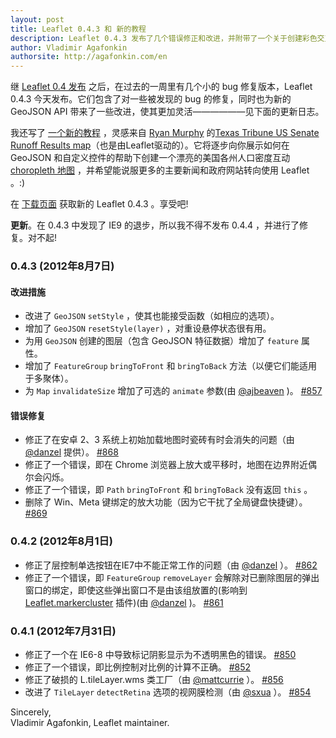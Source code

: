 ```yaml
---
layout: post
title: Leaflet 0.4.3 和 新的教程
description: Leaflet 0.4.3 发布了几个错误修正和改进，并附带了一个关于创建彩色交互式等值线地图的新教程
author: Vladimir Agafonkin
authorsite: http://agafonkin.com/en
---
```


继 [Leaflet 0.4 发布](leaflet-0-4-released.html) 之后，在过去的一周里有几个小的 bug 修复版本，Leaflet 0.4.3 今天发布。它们包含了对一些被发现的 bug 的修复，同时也为新的 GeoJSON API 带来了一些改进，使其更加灵活——————见下面的更新日志。

我还写了 [一个新的教程](./././examples/choropleth.html) ，灵感来自 [Ryan Murphy](http://www.texastribune.org/about/staff/ryan-murphy/) 的[Texas Tribune US Senate Runoff Results map](http://www.texastribune.org/library/data/us-senate-runoff-results-map/)（也是由Leaflet驱动的）。它将逐步向你展示如何在 GeoJSON 和自定义控件的帮助下创建一个漂亮的美国各州人口密度互动 [choropleth 地图](http://en.wikipedia.org/wiki/Choropleth_map) ，并希望能说服更多的主要新闻和政府网站转向使用 Leaflet 。:)

在 [下载页面](../../../download.html) 获取新的 Leaflet 0.4.3 。享受吧!

**更新**。在 0.4.3 中发现了 IE9 的退步，所以我不得不发布 0.4.4 ，并进行了修复。对不起!

### 0.4.3 (2012年8月7日)

#### 改进措施

 * 改进了 `GeoJSON` `setStyle` ，使其也能接受函数（如相应的选项）。
 * 增加了 `GeoJSON` `resetStyle(layer)` ，对重设悬停状态很有用。
 * 为用 `GeoJSON` 创建的图层（包含 GeoJSON 特征数据）增加了 `feature` 属性。
 * 增加了 `FeatureGroup` `bringToFront` 和 `bringToBack` 方法（以便它们能适用于多聚体）。
 * 为 `Map` `invalidateSize` 增加了可选的 `animate` 参数(由 [@ajbeaven](https://github.com/ajbeaven) )。 [#857](https://github.com/Leaflet/Leaflet/pull/857)

#### 错误修复

 * 修正了在安卓 2、3 系统上初始加载地图时瓷砖有时会消失的问题（由 [@danzel](https://github.com/danzel) 提供）。 [#868](https://github.com/Leaflet/Leaflet/pull/868)
 * 修正了一个错误，即在 Chrome 浏览器上放大或平移时，地图在边界附近偶尔会闪烁。
 * 修正了一个错误，即 `Path` `bringToFront` 和 `bringToBack` 没有返回 `this` 。
 * 删除了 Win、Meta 键绑定的放大功能（因为它干扰了全局键盘快捷键）。 [#869](https://github.com/Leaflet/Leaflet/issues/869)

### 0.4.2 (2012年8月1日)

 * 修正了层控制单选按钮在IE7中不能正常工作的问题（由 [@danzel](https://github.com/danzel) ）。 [#862](https://github.com/Leaflet/Leaflet/pull/862)
 * 修正了一个错误，即 `FeatureGroup` `removeLayer` 会解除对已删除图层的弹出窗口的绑定，即使这些弹出窗口不是由该组放置的(影响到 [Leaflet.markercluster](https://github.com/danzel/Leaflet.markercluster) 插件)(由 [@danzel](https://github.com/danzel) )。 [#861](https://github.com/Leaflet/Leaflet/pull/861)

### 0.4.1 (2012年7月31日)

 * 修正了一个在 IE6-8 中导致标记阴影显示为不透明黑色的错误。 [#850](https://github.com/Leaflet/Leaflet/issues/850)
 * 修正了一个错误，即比例控制对比例的计算不正确。 [#852](https://github.com/Leaflet/Leaflet/issues/852)
 * 修正了破损的 L.tileLayer.wms 类工厂（由 [@mattcurrie](https://github.com/mattcurrie) ）。 [#856](https://github.com/Leaflet/Leaflet/issues/856)
 * 改进了 `TileLayer` `detectRetina` 选项的视网膜检测（由 [@sxua](https://github.com/sxua) ）。 [#854](https://github.com/Leaflet/Leaflet/issues/854)

Sincerely, <br />
Vladimir Agafonkin, Leaflet maintainer.
